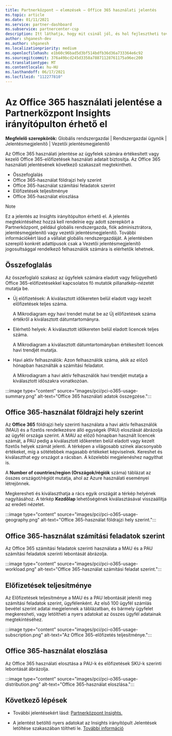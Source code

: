 ```yaml
---
title: Partnerközpont – elemzések – Office 365 használati jelentés
ms.topic: article
ms.date: 01/11/2021
ms.service: partner-dashboard
ms.subservice: partnercenter-csp
description: Itt láthatja, hogy mit csinál jól, és hol fejlesztheti tovább az ügyfelek számára értékesít vagy felügyelni képes Office 365-előfizetések használatát.
author: shganesh-dev
ms.author: shganesh
ms.localizationpriority: medium
ms.openlocfilehash: e1b60c96bad5d3bf514bdfb36d36a733364e6c92
ms.sourcegitcommit: 376a49bcd245d3358a78871128761175a96ec200
ms.translationtype: MT
ms.contentlocale: hu-HU
ms.lasthandoff: 06/17/2021
ms.locfileid: "112277810"
---
```

# <a name="office-365-usage-report-available-from-the-partner-center-insights-dashboard"></a>Az Office 365 használati jelentése a Partnerközpont Insights irányítópulton érhető el

**Megfelelő szerepkörök:** Globális rendszergazdai | Rendszergazdai ügynök | Jelentésmegjelenítő | Vezetői jelentésmegjelenítő

Az Office 365 használati jelentése az ügyfelek számára értékesített vagy kezelő Office 365-előfizetések használati adatait biztosítja. Az Office 365 használati jelentésének következő szakaszait megtekintheti.

- Összefoglalás
- Office 365-használat földrajzi hely szerint
- Office 365-használat számítási feladatok szerint
- Előfizetések teljesítménye
- Office 365-használat eloszlása

 > [!NOTE]
 > Ez a jelentés az Insights irányítópulton érhető el. A jelentés megtekintéséhez hozzá kell rendelnie egy adott szerepkört a Partnerközpont, például globális rendszergazda, fiók adminisztrátora, jelentésmegjelenítő vagy vezetői jelentésmegjelenítő. További információkért lásd a vállalat globális rendszergazdáját. A jelentésben szereplő konkrét adattípusok csak a Vezetői jelentésmegjelenítő jogosultsággal rendelkező felhasználók számára is elérhetők lehetnek.

## <a name="summary"></a>Összefoglalás

Az összefoglaló szakasz az ügyfelek számára eladott vagy felügyelhető Office 365-előfizetésekkel kapcsolatos fő mutatók pillanatkép-nézetét mutatja be.  

- Új előfizetések: A kiválasztott időkereten belül eladott vagy kezelt előfizetések teljes száma.

   A Mikrodiagram egy havi trendet mutat be az Új előfizetések száma értékről a kiválasztott dátumtartományra.

- Elérhető helyek: A kiválasztott időkereten belül eladott licencek teljes száma.

   A Mikrodiagram a kiválasztott dátumtartományban értékesített licencek havi trendjét mutatja.

- Havi aktív felhasználók: Azon felhasználók száma, akik az előző hónapban használták a számítási feladatot. 

   A Mikrodiagram a havi aktív felhasználók havi trendjét mutatja a kiválasztott időszakra vonatkozóan.

:::image type="content" source="images/pci/pci-o365-usage-summary.png" alt-text="Office 365 használati adatok összegzése.":::

## <a name="office-365-usage-by-geography"></a>Office 365-használat földrajzi hely szerint

Az **Office 365** földrajzi hely szerinti használata a havi aktív felhasználók (MAU) és a fizetős rendelkezésre álló egységek (PAU) eloszlását ábrázolja az ügyfél országa szerint. A MAU az előző hónapban használt licencek számát, a PAU pedig a kiválasztott időkereten belül eladott vagy kezelt fizetős helyek számát jelenti. A térképen a világosabb színek alacsonyabb értékeket, míg a sötétebbek magasabb értékeket képviselnek. Kereshet és kiválaszthat egy országot a rácsban. A közelebbi megjelenéshez nagyíthat is.

A **Number of countries/region (Országok/régiók** száma) táblázat az összes országot/régiót mutatja, ahol az Azure használati eseményei létrejönnek.

Megkeresheti és kiválaszthatja a rács egyik országát a térkép helyének nagyításához. A térkép **Kezdőlap** lehetőségének kiválasztásával visszaállítja az eredeti nézetet.


:::image type="content" source="images/pci/pci-o365-usage-geography.png" alt-text="Office 365-használat földrajzi hely szerint.":::

## <a name="office-365-usage-by-workload"></a>Office 365-használat számítási feladatok szerint

Az Office 365 számítási feladatok szerinti használata a MAU és a PAU számítási feladatok szerinti lebontását ábrázolja.

:::image type="content" source="images/pci/pci-o365-usage-workload.png" alt-text="Office 365-használat számítási feladat szerint.":::

## <a name="subscriptions-performance"></a>Előfizetések teljesítménye

Az Előfizetések teljesítménye a MAU és a PAU lebontását jeleníti meg számítási feladatok szerint, ügyfélenként. Az első 100 ügyfél számlás bevétel szerint adatai megjelennek a táblázatban, és bármely ügyfelet megkeresheti, vagy letöltheti a nyers adatokat az összes ügyfél adatainak megtekintéséhez.

:::image type="content" source="images/pci/pci-o365-usage-subscription.png" alt-text="Az Office 365-előfizetés teljesítménye.":::

## <a name="office-365-usage-distribution"></a>Office 365-használat eloszlása

Az Office 365 használati elosztása a PAU-k és előfizetések SKU-k szerinti lebontását ábrázolja.

:::image type="content" source="images/pci/pci-o365-usage-distribution.png" alt-text="Office 365-használat eloszlása.":::

## <a name="next-steps"></a>Következő lépések

- További jelentésekért lásd: [Partnerközpont Insights.](partner-center-insights.md)

- A jelentést betöltő nyers adatokat az Insights irányítópult Jelentések letöltése szakaszában töltheti le. [További információ](pci-download-reports.md) 
